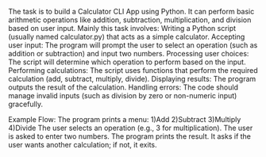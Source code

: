 The task is to build a Calculator CLI App using Python. 
It can perform basic arithmetic operations like addition, subtraction, multiplication, and division based on user input.
Mainly this task involves:
        Writing a Python script (usually named calculator.py) that acts as a simple calculator.
        Accepting user input: The program will prompt the user to select an operation (such as addition or subtraction) and input two numbers.
        Processing user choices: The script will determine which operation to perform based on the input.
        Performing calculations: The script uses functions that perform the required calculation (add, subtract, multiply, divide).
        Displaying results: The program outputs the result of the calculation.
        Handling errors: The code should manage invalid inputs (such as division by zero or non-numeric input) gracefully.
        
Example Flow:
The program prints a menu:
1)Add
2)Subtract
3)Multiply
4)Divide
The user selects an operation (e.g., 3 for multiplication).
The user is asked to enter two numbers.
The program prints the result.
It asks if the user wants another calculation; if not, it exits.
